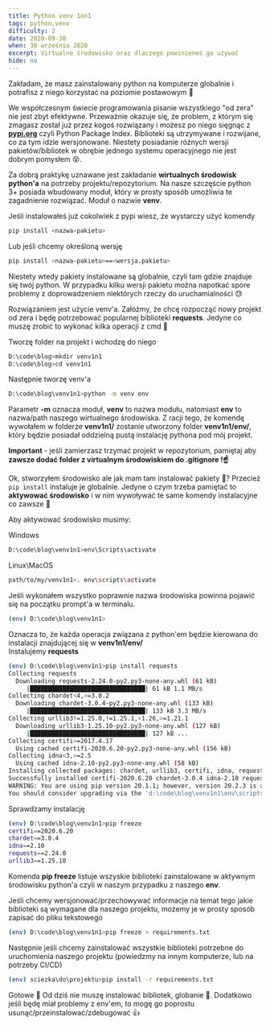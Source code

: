 ```yaml
---
title: Python venv 1on1
tags: python,venv
difficulty: 2
date: 2020-09-30
when: 30 września 2020
excerpt: Virtualne środowisko oraz dlaczego powinieneś go używać
hide: no
---
```


Zakładam, że masz zainstalowany python na komputerze globalnie i potrafisz z niego korzystać na poziomie postawowym 🖖  

We współczesnym świecie programowania pisanie wszystkiego "od zera" nie jest zbyt efektywne. Przeważnie okazuje się, że problem, z którym się zmagasz został już przez kogoś rozwiązany i możesz po niego sięgnąc z **[pypi.org](https://pypi.org/)** czyli Python Package Index.  Biblioteki są utrzymywane i rozwijane, co za tym idzie wersjonowane. Niestety posiadanie różnych wersji pakietów/bibliotek w obrębie jednego systemu operacyjnego nie jest dobrym pomysłem 😵.  

Za dobrą praktykę uznawane jest zakładanie **wirtualnych środowisk python'a** na potrzeby projektu/repozytorium. Na nasze szczęście python 3+ posiada wbudowany moduł, który w prosty sposób umożliwia te zagadnienie rozwiązać. Moduł o nazwie **venv**.  

Jeśli instalowałeś już cokolwiek z pypi wiesz, że wystarczy użyć komendy

```sh
pip install <nazwa-pakietu>
```  

Lub jeśli chcemy określoną wersję

```sh
pip install <nazwa-pakietu>==<wersja.pakietu>
```  

Niestety wtedy pakiety instalowane są globalnie, czyli tam gdzie znajduje się twój python. W przypadku kilku wersji pakietu można napotkać spore problemy z doprowadzeniem niektórych rzeczy do uruchamialności 😓  

Rozwiązaniem jest użycie venv'a. Załóżmy, że chcę rozpocząć nowy projekt od zera i będę potrzebować popularnej biblioteki **requests**. Jedyne co muszę zrobić to wykonać kilka operacji z cmd 🤖  

Tworzę folder na projekt i wchodzę do niego  

```sh
D:\code\blog>mkdir venv1n1
D:\code\blog>cd venv1n1
```

Następnie tworzę venv'a  

```sh
D:\code\blog\venv1n1>python -m venv env
```

Parametr **-m** oznacza moduł, **venv** to nazwa modułu, natomiast **env** to nazwa/path naszego wirtualnego środowiska. Z racji tego, że komendę wywołałem w folderze **venv1n1/** zostanie utworzony folder **venv1n1/env/**, który będzie posiadał oddzielną pustą instalację pythona pod mój projekt.  

**Important** - jeśli zamierzasz trzymać projekt w repozytorium, pamiętaj aby **zawsze dodać folder z virtualnym środowiskiem do .gitignore !☝️**  

Ok, stworzyłem środowisko ale jak mam tam instalować pakiety 🤔? Przecież `pip install` instaluje je globalnie. Jedyne o czym trzeba pamiętać to **aktywować środowisko** i w nim wywoływać te same komendy instalacyjne co zawsze 🧠  

Aby aktywować środowisko musimy:  

Windows  

```sh
D:\code\blog\venv1n1>env\Scripts\activate
```

Linux\MacOS  

```sh
path/to/my/venv1n1>. env\scripts\activate
```  

Jeśli wykonałem wszystko poprawnie nazwa środowiska powinna pojawić się na początku prompt'a w terminalu.  

```sh
(env) D:\code\blog\venv1n1>
```

Oznacza to, że każda operacja związana z python'em będzie kierowana do instalacji znajdującej się w **venv1n1/env/**  
Instalujemy **requests**  

```sh
(env) D:\code\blog\venv1n1>pip install requests
Collecting requests
  Downloading requests-2.24.0-py2.py3-none-any.whl (61 kB)
     |████████████████████████████████| 61 kB 1.1 MB/s
Collecting chardet<4,>=3.0.2
  Downloading chardet-3.0.4-py2.py3-none-any.whl (133 kB)
     |████████████████████████████████| 133 kB 3.3 MB/s
Collecting urllib3!=1.25.0,!=1.25.1,<1.26,>=1.21.1
  Downloading urllib3-1.25.10-py2.py3-none-any.whl (127 kB)
     |████████████████████████████████| 127 kB ...
Collecting certifi>=2017.4.17
  Using cached certifi-2020.6.20-py2.py3-none-any.whl (156 kB)
Collecting idna<3,>=2.5
  Using cached idna-2.10-py2.py3-none-any.whl (58 kB)
Installing collected packages: chardet, urllib3, certifi, idna, requests
Successfully installed certifi-2020.6.20 chardet-3.0.4 idna-2.10 requests-2.24.0 urllib3-1.25.10
WARNING: You are using pip version 20.1.1; however, version 20.2.3 is available.
You should consider upgrading via the 'd:\code\blog\venv1n1\env\scripts\python.exe -m pip install --upgrade pip' command.
```

Sprawdzamy instalację  

```sh
(env) D:\code\blog\venv1n1>pip freeze
certifi==2020.6.20
chardet==3.0.4
idna==2.10
requests==2.24.0
urllib3==1.25.10
```  

Komenda **pip freeze** listuje wszyskie biblioteki zainstalowane w aktywnym środowisku python'a czyli w naszym przypadku z naszego **env**.  

Jeśli chcemy wersjonować/przechowywać informacje na temat tego jakie biblioteki są wymagane dla naszego projektu, możemy je w prosty sposób zapisać do pliku tekstowego  

```sh
(env) D:\code\blog\venv1n1>pip freeze > requirements.txt
```  

Następnie jeśli chcemy zainstalować wszystkie biblioteki potrzebne do uruchomienia naszego projektu (powiedzmy na innym komputerze, lub na potrzeby CI/CD)  

```sh
(env) sciezka\do\projektu>pip install -r requirements.txt
```

Gotowe 🤖 Od dziś nie muszę instalować bibliotek, globanie 👀. Dodatkowo jeśli będę miał problemy z env'em, to mogę go poprostu usunąć/przeinstalować/zdebugować 👍  
